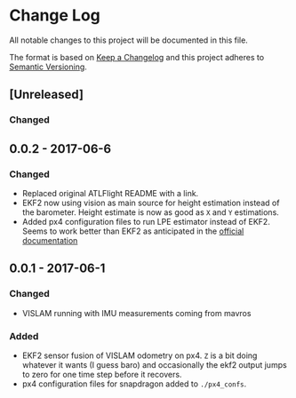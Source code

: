 # Change Log
All notable changes to this project will be documented in this file.

The format is based on [Keep a Changelog](http://keepachangelog.com/)
and this project adheres to [Semantic Versioning](http://semver.org/).

## [Unreleased]
### Changed

## 0.0.2 - 2017-06-6
### Changed
- Replaced original ATLFlight README with a link.
- EKF2 now using vision as main source for height estimation instead of the barometer. Height estimate is now as good as `X` and `Y` estimations.
- Added px4 configuration files to run LPE estimator instead of EKF2. Seems to work better than EKF2 as anticipated in the [official documentation](https://dev.px4.io/en/ros/external_position_estimation.html)

## 0.0.1 - 2017-06-1
### Changed
- VISLAM running with IMU measurements coming from mavros

### Added
- EKF2 sensor fusion of VISLAM odometry on px4. `Z` is a bit doing whatever it wants (I guess baro) and occasionally the ekf2 output jumps to zero for one time step before it recovers. 
- px4 configuration files for snapdragon added to `./px4_confs`.
